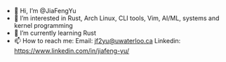 - 👋 Hi, I’m @JiaFengYu
- 👀 I’m interested in Rust, Arch Linux, CLI tools, Vim, AI/ML, systems and kernel programming
- 🌱 I’m currently learning Rust
- 📫 How to reach me: 
Email: jf2yu@uwaterloo.ca
Linkedin: https://www.linkedin.com/in/jiafeng-yu/

<!--- - 💞️ I’m looking to collaborate on ... --->
<!---
JiaFengYu/JiaFengYu is a ✨ special ✨ repository because its `README.md` (this file) appears on your GitHub profile.
You can click the Preview link to take a look at your changes.
--->
